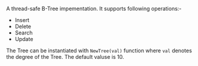 A thread-safe B-Tree impementation. It supports following operations:-
* Insert
* Delete
* Search
* Update

The Tree can be instantiated with ```NewTree(val)``` function where ```val``` denotes the degree of the Tree. The default valuse is 10. 